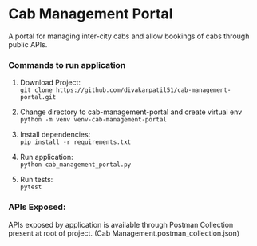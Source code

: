 # Cab Management Portal

A portal for managing inter-city cabs and allow bookings of cabs through public APIs.

### Commands to run application
1. Download Project: \
`git clone https://github.com/divakarpatil51/cab-management-portal.git`
   
2. Change directory to cab-management-portal and create virtual env \
`python -m venv venv-cab-management-portal`
   
3. Install dependencies: \
`pip install -r requirements.txt`
   
4. Run application: \
`python cab_management_portal.py`
   
5. Run tests: \
`pytest`


### APIs Exposed: 

APIs exposed by application is available through Postman Collection present at
root of project. (Cab Management.postman_collection.json) 
